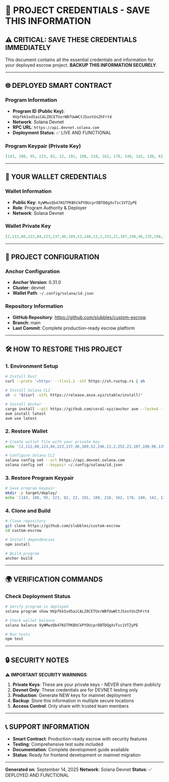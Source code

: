 # 🔐 PROJECT CREDENTIALS - SAVE THIS INFORMATION

## ⚠️ **CRITICAL: SAVE THESE CREDENTIALS IMMEDIATELY**

This document contains all the essential credentials and information for your deployed escrow project. **BACKUP THIS INFORMATION SECURELY**.

---

## 🌐 **DEPLOYED SMART CONTRACT**

### **Program Information**
- **Program ID (Public Key)**: `HVpfkkSxd5aiCALZ8CETUxrWBfUwWCtJSxxtUsZhFrt4`
- **Network**: Solana Devnet
- **RPC URL**: `https://api.devnet.solana.com`
- **Deployment Status**: ✅ LIVE AND FUNCTIONAL

### **Program Keypair (Private Key)**
```json
[143, 180, 95, 223, 82, 22, 191, 108, 218, 162, 178, 140, 142, 138, 61, 149, 12, 78, 7, 66, 137, 111, 5, 2, 111, 181, 40, 71, 200, 242, 229, 158, 245, 29, 38, 237, 34, 24, 48, 72, 119, 196, 54, 192, 83, 156, 185, 138, 91, 47, 0, 190, 162, 105, 33, 174, 10, 190, 185, 84, 76, 47, 13, 37]
```

---

## 👤 **YOUR WALLET CREDENTIALS**

### **Wallet Information**
- **Public Key**: `9yWMwzQb47KGTPKBhCkPYDUcprDBTDQgXvTsc1VTZyPE`
- **Role**: Program Authority & Deployer
- **Network**: Solana Devnet

### **Wallet Private Key**
```json
[2,112,60,123,84,223,137,46,109,52,246,13,2,252,21,107,198,96,135,198,170,107,117,119,213,221,8,229,93,10,4,4,133,87,56,49,113,139,186,39,66,132,40,254,127,89,180,...]
```

---

## 🔧 **PROJECT CONFIGURATION**

### **Anchor Configuration**
- **Anchor Version**: 0.31.0
- **Cluster**: devnet
- **Wallet Path**: `~/.config/solana/id.json`

### **Repository Information**
- **GitHub Repository**: https://github.com/slubbles/custom-escrow
- **Branch**: main
- **Last Commit**: Complete production-ready escrow platform

---

## 🛠️ **HOW TO RESTORE THIS PROJECT**

### **1. Environment Setup**
```bash
# Install Rust
curl --proto '=https' --tlsv1.2 -sSf https://sh.rustup.rs | sh

# Install Solana CLI
sh -c "$(curl -sSfL https://release.anza.xyz/stable/install)"

# Install Anchor
cargo install --git https://github.com/coral-xyz/anchor avm --locked --force
avm install latest
avm use latest
```

### **2. Restore Wallet**
```bash
# Create wallet file with your private key
echo '[2,112,60,123,84,223,137,46,109,52,246,13,2,252,21,107,198,96,135,198,170,107,117,119,213,221,8,229,93,10,4,4,133,87,56,49,113,139,186,39,66,132,40,254,127,89,180,...]' > ~/.config/solana/id.json

# Configure Solana CLI
solana config set --url https://api.devnet.solana.com
solana config set --keypair ~/.config/solana/id.json
```

### **3. Restore Program Keypair**
```bash
# Save program keypair
mkdir -p target/deploy/
echo '[143, 180, 95, 223, 82, 22, 191, 108, 218, 162, 178, 140, 142, 138, 61, 149, 12, 78, 7, 66, 137, 111, 5, 2, 111, 181, 40, 71, 200, 242, 229, 158, 245, 29, 38, 237, 34, 24, 48, 72, 119, 196, 54, 192, 83, 156, 185, 138, 91, 47, 0, 190, 162, 105, 33, 174, 10, 190, 185, 84, 76, 47, 13, 37]' > target/deploy/escrow-keypair.json
```

### **4. Clone and Build**
```bash
# Clone repository
git clone https://github.com/slubbles/custom-escrow
cd custom-escrow

# Install dependencies
npm install

# Build program
anchor build
```

---

## 🌍 **VERIFICATION COMMANDS**

### **Check Deployment Status**
```bash
# Verify program is deployed
solana program show HVpfkkSxd5aiCALZ8CETUxrWBfUwWCtJSxxtUsZhFrt4

# Check wallet balance
solana balance 9yWMwzQb47KGTPKBhCkPYDUcprDBTDQgXvTsc1VTZyPE

# Run tests
npm test
```

---

## 🔒 **SECURITY NOTES**

⚠️ **IMPORTANT SECURITY WARNINGS**:

1. **Private Keys**: These are your private keys - NEVER share them publicly
2. **Devnet Only**: These credentials are for DEVNET testing only
3. **Production**: Generate NEW keys for mainnet deployment
4. **Backup**: Store this information in multiple secure locations
5. **Access Control**: Only share with trusted team members

---

## 📞 **SUPPORT INFORMATION**

- **Smart Contract**: Production-ready escrow with security features
- **Testing**: Comprehensive test suite included
- **Documentation**: Complete development guide available
- **Status**: Ready for frontend development or mainnet migration

---

**Generated on**: September 14, 2025
**Network**: Solana Devnet
**Status**: ✅ DEPLOYED AND FUNCTIONAL